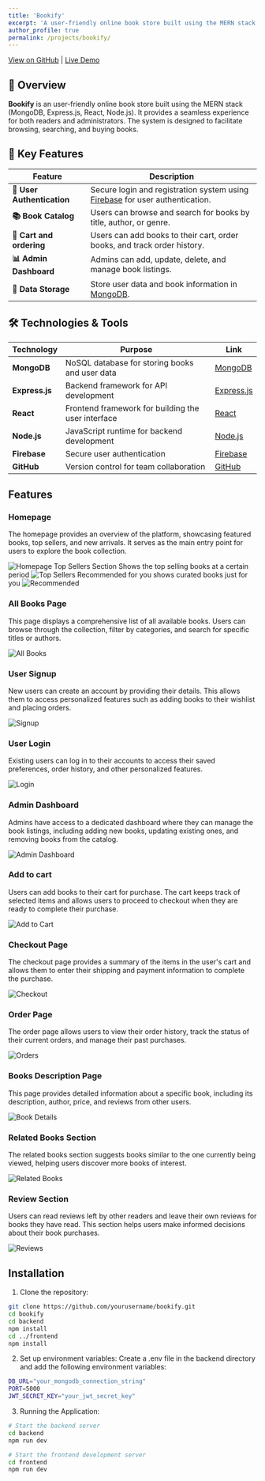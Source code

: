 ```yaml
---
title: 'Bookify'
excerpt: 'A user-friendly online book store built using the MERN stack'
author_profile: true
permalink: /projects/bookify/
---
```


<head>
<title>Font Awesome Icons</title>
<meta name="viewport" content="width=device-width, initial-scale=1">
<link rel="stylesheet" href="https://cdnjs.cloudflare.com/ajax/libs/font-awesome/4.7.0/css/font-awesome.min.css">
</head>



[<i class="fa fa-github" style="color:black;"></i> View on GitHub](https://github.com/ashrafulparan2/Bookify) | 
[<i class="fa fa-globe" style="color:black;"></i> Live Demo](https://bookify-front.vercel.app)

## 📝 Overview
**Bookify** is an user-friendly online book store built using the MERN stack (MongoDB, Express.js, React, Node.js). It provides a seamless experience for both readers and administrators. The system is designed to facilitate browsing, searching, and buying books.

## 🚀 Key Features

| Feature                     | Description                                                                                     |
|-----------------------------|-------------------------------------------------------------------------------------------------|
| **🔐 User Authentication**   | Secure login and registration system using [Firebase](https://firebase.google.com/) for user authentication.      |
| **📚 Book Catalog**          | Users can browse and search for books by title, author, or genre.                              |
| **🛒 Cart and ordering**    | Users can add books to their cart, order books, and track order history.                  |
| **📊 Admin Dashboard**       | Admins can add, update, delete, and manage book listings.                                       |
| **📂 Data Storage**          | Store user data and book information in [MongoDB](https://www.mongodb.com/).                     |

## 🛠️ Technologies & Tools

| Technology            | Purpose                                      | Link                                               |
|-----------------------|----------------------------------------------|----------------------------------------------------|
| **MongoDB**           | NoSQL database for storing books and user data | [MongoDB](https://www.mongodb.com/)                |
| **Express.js**        | Backend framework for API development        | [Express.js](https://expressjs.com/)               |
| **React**             | Frontend framework for building the user interface | [React](https://reactjs.org/)                     |
| **Node.js**           | JavaScript runtime for backend development    | [Node.js](https://nodejs.org/)                     |
| **Firebase**          | Secure user authentication                   | [Firebase](https://firebase.google.com/)           |
| **GitHub**            | Version control for team collaboration       | [GitHub](https://github.com/)                     |

## Features

### Homepage
The homepage provides an overview of the platform, showcasing featured books, top sellers, and new arrivals. It serves as the main entry point for users to explore the book collection.

![Homepage](/assets/images/projects/bookify/HomePage1.JPG)
Top Sellers Section Shows the top selling books at a certain period
![Top Sellers](/assets/images/projects/bookify/HomePage2.JPG)
Recommended for you shows curated books just for you
![Recommended](/assets/images/projects/bookify/HomePage3.JPG)

### All Books Page
This page displays a comprehensive list of all available books. Users can browse through the collection, filter by categories, and search for specific titles or authors.

![All Books](/assets/images/projects/bookify/AllBooksPage.JPG)

### User Signup
New users can create an account by providing their details. This allows them to access personalized features such as adding books to their wishlist and placing orders.

![Signup](/assets/images/projects/bookify/Register.JPG)

### User Login
Existing users can log in to their accounts to access their saved preferences, order history, and other personalized features.

![Login](/assets/images/projects/bookify/Login.JPG)

### Admin Dashboard
Admins have access to a dedicated dashboard where they can manage the book listings, including adding new books, updating existing ones, and removing books from the catalog.

![Admin Dashboard](/assets/images/projects/bookify/dashboardadmin.JPG)

### Add to cart
Users can add books to their cart for purchase. The cart keeps track of selected items and allows users to proceed to checkout when they are ready to complete their purchase.

![Add to Cart](/assets/images/projects/bookify/AddtoCart.JPG)

### Checkout Page
The checkout page provides a summary of the items in the user's cart and allows them to enter their shipping and payment information to complete the purchase.

![Checkout](/assets/images/projects/bookify/CheckoutPage.JPG)

### Order Page
The order page allows users to view their order history, track the status of their current orders, and manage their past purchases.

![Orders](/assets/images/projects/bookify/OrderPage.JPG)

### Books Description Page
This page provides detailed information about a specific book, including its description, author, price, and reviews from other users.

![Book Details](/assets/images/projects/bookify/SingleBook.JPG)

### Related Books Section
The related books section suggests books similar to the one currently being viewed, helping users discover more books of interest.

![Related Books](/assets/images/projects/bookify/RelatedBooks.JPG)

### Review Section
Users can read reviews left by other readers and leave their own reviews for books they have read. This section helps users make informed decisions about their book purchases.

![Reviews](/assets/images/projects/bookify/Review%20System.JPG)

## Installation

1. Clone the repository:
```bash
git clone https://github.com/yourusername/bookify.git
cd bookify
cd backend
npm install
cd ../frontend
npm install
```

2. Set up environment variables:
Create a .env file in the backend directory and add the following environment variables:
```bash
DB_URL="your_mongodb_connection_string"
PORT=5000
JWT_SECRET_KEY="your_jwt_secret_key"
```

3. Running the Application:
```bash
# Start the backend server
cd backend
npm run dev

# Start the frontend development server
cd frontend
npm run dev
``` 